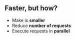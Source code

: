 ## Faster, but how?

* Make is **smaller**
* Reduce **number of requests**
* Execute requests in **parallel**
